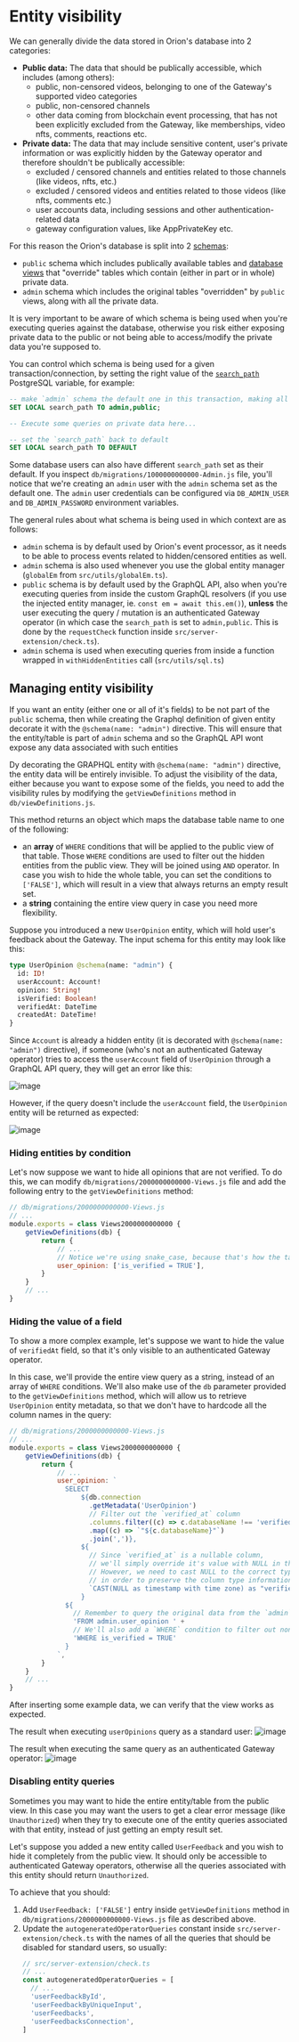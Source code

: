 # Entity visibility

We can generally divide the data stored in Orion's database into 2 categories:
- **Public data:** The data that should be publically accessible, which includes (among others):
    - public, non-censored videos, belonging to one of the Gateway's supported video categories
    - public, non-censored channels
    - other data coming from blockchain event processing, that has not been explicitly excluded from the Gateway, like memberships, video nfts, comments, reactions etc.
- **Private data:** The data that may include sensitive content, user's private information or was explicitly hidden by the Gateway operator and therefore shouldn't be publically accessible:
    - excluded / censored channels and entities related to those channels (like videos, nfts, etc.)
    - excluded / censored videos and entities related to those videos (like nfts, comments etc.)
    - user accounts data, including sessions and other authentication-related data
    - gateway configuration values, like AppPrivateKey etc.

For this reason the Orion's database is split into 2 [schemas](https://www.postgresql.org/docs/current/ddl-schemas.html):
- `public` schema which includes publically available tables and [database views](https://www.postgresql.org/docs/current/tutorial-views.html) that "override" tables which contain (either in part or in whole) private data.
- `admin` schema which includes the original tables "overridden" by `public` views, along with all the private data.

It is very important to be aware of which schema is being used when you're executing queries against the database, otherwise you risk either exposing private data to the public or not being able to access/modify the private data you're supposed to.

You can control which schema is being used for a given transaction/connection, by setting the right value of the [`search_path`](https://www.postgresql.org/docs/current/ddl-schemas.html#DDL-SCHEMAS-PATH) PostgreSQL variable, for example:
```sql
-- make `admin` schema the default one in this transaction, making all the private data accessible
SET LOCAL search_path TO admin,public;

-- Execute some queries on private data here...

-- set the `search_path` back to default
SET LOCAL search_path TO DEFAULT
```

Some database users can also have different `search_path` set as their default. If you inspect `db/migrations/1000000000000-Admin.js` file, you'll notice that we're creating an `admin` user with the `admin` schema set as the default one. The `admin` user credentials can be configured via `DB_ADMIN_USER` and `DB_ADMIN_PASSWORD` environment variables. 

The general rules about what schema is being used in which context are as follows:
- `admin` schema is by default used by Orion's event processor, as it needs to be able to process events related to hidden/censored entities as well.
- `admin` schema is also used whenever you use the global entity manager (`globalEm` from `src/utils/globalEm.ts`).
- `public` schema is by default used by the GraphQL API, also when you're executing queries from inside the custom GraphQL resolvers (if you use the injected entity manager, ie. `const em = await this.em()`), **unless** the user executing the query / mutation is an authenticated Gateway operator (in which case the `search_path` is set to `admin,public`. This is done by the `requestCheck` function inside `src/server-extension/check.ts`).
- `admin` schema is used when executing queries from inside a function wrapped in `withHiddenEntities` call (`src/utils/sql.ts`)

## Managing entity visibility

If you want an entity (either one or all of it's fields) to be not part of the `public` schema, then while creating the Graphql definition of given entity decorate it with the `@schema(name: "admin")` directive. This will ensure that the entity/table is part of `admin` schema and so the GraphQL API wont expose any data associated with such entities

Dy decorating the GRAPHQL entity with `@schema(name: "admin")` directive, the entity data will be entirely invisible. To adjust the visibility of the data, either because you want to expose some of the fields, you need to add the visibility rules by modifying the `getViewDefinitions` method in `db/viewDefinitions.js`.

This method returns an object which maps the database table name to one of the following:
- an **array** of `WHERE` conditions that will be applied to the public view of that table. Those `WHERE` conditions are used to filter out the hidden entities from the public view. They will be joined using `AND` operator. In case you wish to hide the whole table, you can set the conditions to `['FALSE']`, which will result in a view that always returns an empty result set.
- a **string** containing the entire view query in case you need more flexibility.

Suppose you introduced a new `UserOpinion` entity, which will hold user's feedback about the Gateway. The input schema for this entity may look like this:
```graphql
type UserOpinion @schema(name: "admin") {
  id: ID!
  userAccount: Account!
  opinion: String!
  isVerified: Boolean!
  verifiedAt: DateTime
  createdAt: DateTime!
}
```

Since `Account` is already a hidden entity (it is decorated with `@schema(name: "admin")` directive), if someone (who's not an authenticated Gateway operator) tries to access the `userAccount` field of `UserOpinion` through a GraphQL API query, they will get an error like this:

![image](../assets/user-opinions-error.png)

However, if the query doesn't include the `userAccount` field, the `UserOpinion` entity will be returned as expected:

![image](../assets/user-opinions-ok.png)

### Hiding entities by condition

Let's now suppose we want to hide all opinions that are not verified.
To do this, we can modify `db/migrations/2000000000000-Views.js` file and add the following entry to the `getViewDefinitions` method:
```js
// db/migrations/2000000000000-Views.js
// ...
module.exports = class Views2000000000000 {
    getViewDefinitions(db) {
        return {
            // ...
            // Notice we're using snake_case, because that's how the table name is defined in the database
            user_opinion: ['is_verified = TRUE'],
        }
    }
    // ...
}
```

### Hiding the value of a field

To show a more complex example, let's suppose we want to hide the value of `verifiedAt` field, so that it's only visible to an authenticated Gateway operator.

In this case, we'll provide the entire view query as a string, instead of an array of `WHERE` conditions. We'll also make use of the `db` parameter provided to the `getViewDefinitions` method, which will allow us to retrieve `UserOpinion` entity metadata, so that we don't have to hardcode all the column names in the query:
```js
// db/migrations/2000000000000-Views.js
// ...
module.exports = class Views2000000000000 {
    getViewDefinitions(db) {
        return {
            // ...
            user_opinion: `
              SELECT
                  ${db.connection
                    .getMetadata('UserOpinion')
                    // Filter out the `verified_at` column
                    .columns.filter((c) => c.databaseName !== 'verified_at')
                    .map((c) => `"${c.databaseName}"`)
                    .join(',')},
                  ${
                    // Since `verified_at` is a nullable column,
                    // we'll simply override it's value with NULL in the view.
                    // However, we need to cast NULL to the correct type
                    // in order to preserve the column type information.
                    `CAST(NULL as timestamp with time zone) as "verified_at"`
                  }
              ${
                // Remember to query the original data from the `admin` schema!
                'FROM admin.user_opinion ' +
                // We'll also add a `WHERE` condition to filter out non-verified opinions
                'WHERE is_verified = TRUE'
              }
            `,
        }
    }
    // ...
}
```

After inserting some example data, we can verify that the view works as expected.

The result when executing `userOpinions` query as a standard user:
![image](../assets/user-opinions-public.png)

The result when executing the same query as an authenticated Gateway operator:
![image](../assets/user-opinions-private.png)

### Disabling entity queries

Sometimes you may want to hide the entire entity/table from the public view. In this case you may want the users to get a clear error message (like `Unauthorized`) when they try to execute one of the entity queries associated with that entity, instead of just getting an empty result set.

Let's suppose you added a new entity called `UserFeedback` and you wish to hide it completely from the public view. It should only be accessible to authenticated Gateway operators, otherwise all the queries associated with this entity should return `Unauthorized`.

To achieve that you should:
1. Add `UserFeedback: ['FALSE']` entry inside `getViewDefinitions` method in `db/migrations/2000000000000-Views.js` file as described above.
2. Update the `autogeneratedOperatorQueries` constant inside `src/server-extension/check.ts` with the names of all the queries that should be disabled for standard users, so usually:
    ```typescript
    // src/server-extension/check.ts
    // ...
    const autogeneratedOperatorQueries = [
      // ...
      'userFeedbackById',
      'userFeedbackByUniqueInput',
      'userFeedbacks',
      'userFeedbacksConnection',
    ]
    ```
